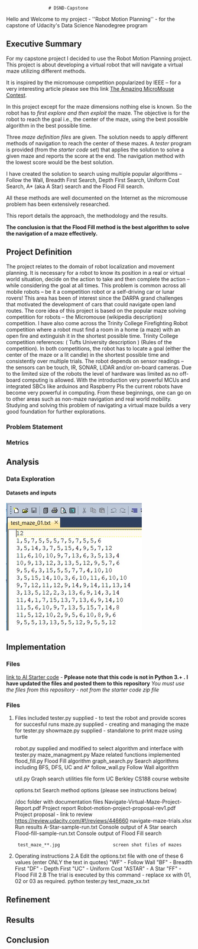 					# DSND-Capstone
<Holds files and other artifacts for the DSND Capstone project>

Hello and Welcome to my project - ''Robot Motion Planning'' - for the capstone of Udacity's Data Science Nanodegree program

## Executive Summary ##

For my capstone project I decided to use the Robot Motion Planning project. This project is about developing a virtual robot 
that will navigate a virtual maze utilizing different methods.

It is inspired by the micromouse competition popularized by IEEE – for a very interesting article please see this link [The Amazing MicroMouse  Contest](http://spectrum.ieee.org/consumer-electronics/gadgets/the-amazing-micromouse-contest "The Amazing MicroMouse  Contest").

In this project except for the maze dimensions nothing else is known. So the robot has to _first explore and then exploit_ the maze.
The objective is for the robot to reach the goal i.e., the center of the maze, using the best possible algorithm in the best possible time. 

Three *maze definition files* are given. The solution needs to apply different methods of navigation to reach the center of these mazes. 
A *tester* program is provided (from the *starter code* set) that applies the solution to solve a given maze and reports the score at the end.
The navigation method with the lowest score would be the best solution.

I have created the solution to search using multiple popular algorithms 
	– Follow the Wall, Breadth First Search, Depth First Search, Uniform Cost Search, A* (aka A Star) search and the Flood Fill search. 
	
All these methods are well documented on the Internet as the micromouse problem has been extensively researched.	

This report details the approach, the methodology and the results. 

**The conclusion is that the __Flood Fill method__ is the best algorithm to solve the navigation of a maze effectively.**


## Project Definition ##
The project relates to the domain of robot localization and movement planning. It is necessary for a robot to know its position in a real or virtual world situation, decide on the action to take and then complete the action – while considering the goal at all times. This problem is common across all mobile robots – be it a competition robot or a self-driving car or lunar rovers! This area has been of interest since the DARPA grand challenges that motivated the development of cars that could navigate open land routes. 
The core idea of this project is based on the popular maze solving competition for robots –  the Micromouse (wikipedia description) competition. I have also come across the Trinity College Firefighting Robot competition where a robot must find a room in a home (a maze) with an open fire and extinguish it in the shortest possible time. Trinity College competition references: ( Tufts University description ) (Rules of the competition).
	In both competitions, the robot has to locate a goal (either the center of the maze or a lit candle) in the shortest possible time and consistently over multiple trials. The robot depends on sensor readings – the sensors can be touch, IR, SONAR, LIDAR and/or on-board cameras. Due to the limited size of the robots the level of hardware was limited as no off-board computing is allowed. With the introduction very powerful MCUs and integrated SBCs like arduinos and Raspberry PIs the current robots have become very powerful in computing. 
	From these beginnings, one can go on to other areas such as non-maze navigation and real world mobility. Studying and solving this problem of navigating a virtual maze builds a very good foundation for further explorations. 
	
### Problem Statement ###

### Metrics ###

## Analysis ##

### Data Exploration ###

#### Datasets and inputs ###


![test_maze_01.txt](images/test_maze_01_txt.jpg)

## Implementation ##

### Files ###

[link to AI Starter code](https://docs.google.com/document/d/1ZFCH6jS3A5At7_v5IUM5OpAXJYiutFuSIjTzV_E-vdE/pub) - 
**Pplease note that this code is not in Python 3.+ . I have updated the files and posted them to this repository**
*You must use the files from this repository - not from the starter code zip file*

### Files ###
1. Files included 
	tester.py		supplied - to test the robot and provide scores for succesful runs 
	maze.py			supplied - creating and managing the maze for tester.py
	showmaze.py		supplied - standalone to print maze using turtle
	
	robot.py		supplied and modified to select algorithm and interface with tester.py
	maze_managment.py	Maze related functions implemented
	flood_fill.py		Flood Fill algorithm
	graph_search.py		Search algorithms including BFS, DFS, UC and A*
	follow_wall.py		Follow Wall algorithm
	
	util.py			Graph search utilities file form UC Berkley CS188 course website
	
	options.txt		Search method options (please see instructions below)
	
	/doc			folder with documentation files
		Navigate-Virtual-Maze-Project-Report.pdf		Project report
		Robot-motion-project-proposal-rev1.pdf			Project proposal - link to review https://review.udacity.com/#!/reviews/446660
		navigate-maze-trials.xlsx				Run results
		A-Star-sample-run.txt					Console output of A Star search
		Flood-fill-sample-run.txt				Console output of Flood Fill search
		
		test_maze_**.jpg					screen shot files of mazes
2. Operating instructions
	2.A	Edit the options.txt file with one of these 6 values (enter ONLY the text in quotes)
		"WF"	- Follow Wall 
		"BF"	- Breadth First
		"DF"	- Depth First
		"UC"	- Uniform Cost
		"ASTAR"	- A Star
		"FF"	- Flood Fill
	2.B	The trial is executed by this command - replace xx with 01, 02 or 03 as required.
		python tester.py test_maze_xx.txt







## Refinement ##

## Results ##

## Conclusion ##
